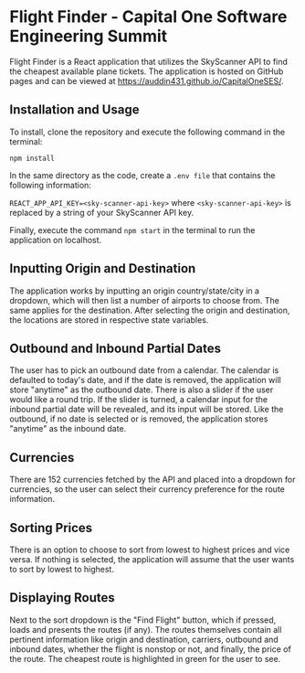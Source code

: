 # Flight Finder - Capital One Software Engineering Summit
Flight Finder is a React application that utilizes the SkyScanner API to find the cheapest available plane tickets. The application is hosted on GitHub pages and can be viewed at https://auddin431.github.io/CapitalOneSES/.

## Installation and Usage

To install, clone the repository and execute the following command in the terminal:

`npm install`

In the same directory as the code, create a `.env file` that contains the following information: 

`REACT_APP_API_KEY=<sky-scanner-api-key>` where `<sky-scanner-api-key>` is replaced by a string of your SkyScanner API key.

Finally, execute the command `npm start` in the terminal to run the application on localhost.

## Inputting Origin and Destination

The application works by inputting an origin country/state/city in a dropdown, which will then list a number of airports to choose from. The same applies for the destination. After selecting the origin and destination, the locations are stored in respective state variables.

## Outbound and Inbound Partial Dates

The user has to pick an outbound date from a calendar. The calendar is defaulted to today's date, and if the date is removed, the application will store "anytime" as the outbound date. There is also a slider if the user would like a round trip. If the slider is turned, a calendar input for the inbound partial date will be revealed, and its input will be stored. Like the outbound, if no date is selected or is removed, the application stores "anytime" as the inbound date.

## Currencies

There are 152 currencies fetched by the API and placed into a dropdown for currencies, so the user can select their currency preference for the route information. 

## Sorting Prices

There is an option to choose to sort from lowest to highest prices and vice versa. If nothing is selected, the application will assume that the user wants to sort by lowest to highest.

## Displaying Routes

Next to the sort dropdown is the "Find Flight" button, which if pressed, loads and presents the routes (if any).
The routes themselves contain all pertinent information like origin and destination, carriers, outbound and inbound dates, whether the flight is nonstop or not, and finally, the price of the route. The cheapest route is highlighted in green for the user to see.
